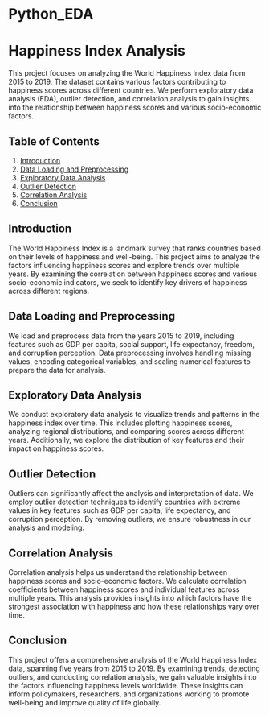 # Python_EDA
# Happiness Index Analysis

This project focuses on analyzing the World Happiness Index data from 2015 to 2019. The dataset contains various factors contributing to happiness scores across different countries. We perform exploratory data analysis (EDA), outlier detection, and correlation analysis to gain insights into the relationship between happiness scores and various socio-economic factors.

## Table of Contents

1. [Introduction](#introduction)
2. [Data Loading and Preprocessing](#data-loading-and-preprocessing)
3. [Exploratory Data Analysis](#exploratory-data-analysis)
4. [Outlier Detection](#outlier-detection)
5. [Correlation Analysis](#correlation-analysis)
6. [Conclusion](#conclusion)

## Introduction

The World Happiness Index is a landmark survey that ranks countries based on their levels of happiness and well-being. This project aims to analyze the factors influencing happiness scores and explore trends over multiple years. By examining the correlation between happiness scores and various socio-economic indicators, we seek to identify key drivers of happiness across different regions.

## Data Loading and Preprocessing

We load and preprocess data from the years 2015 to 2019, including features such as GDP per capita, social support, life expectancy, freedom, and corruption perception. Data preprocessing involves handling missing values, encoding categorical variables, and scaling numerical features to prepare the data for analysis.

## Exploratory Data Analysis

We conduct exploratory data analysis to visualize trends and patterns in the happiness index over time. This includes plotting happiness scores, analyzing regional distributions, and comparing scores across different years. Additionally, we explore the distribution of key features and their impact on happiness scores.

## Outlier Detection

Outliers can significantly affect the analysis and interpretation of data. We employ outlier detection techniques to identify countries with extreme values in key features such as GDP per capita, life expectancy, and corruption perception. By removing outliers, we ensure robustness in our analysis and modeling.

## Correlation Analysis

Correlation analysis helps us understand the relationship between happiness scores and socio-economic factors. We calculate correlation coefficients between happiness scores and individual features across multiple years. This analysis provides insights into which factors have the strongest association with happiness and how these relationships vary over time.

## Conclusion

This project offers a comprehensive analysis of the World Happiness Index data, spanning five years from 2015 to 2019. By examining trends, detecting outliers, and conducting correlation analysis, we gain valuable insights into the factors influencing happiness levels worldwide. These insights can inform policymakers, researchers, and organizations working to promote well-being and improve quality of life globally.
